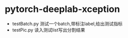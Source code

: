 # pytorch-deeplab-xception
- testBatch.py 测试一个batch,带标注label,给出测试指标  
- testPic.py 读入测试list写出分割结果  

